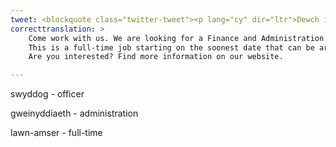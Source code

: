 ```yaml
---
tweet: <blockquote class="twitter-tweet"><p lang="cy" dir="ltr">Dewch i weithio gyda ni<br><br>Rydym yn chwilio am Swyddog Cyllid a Gweinyddiaeth i ymuno â&#39;n tîm Tyfu&#39;r Dyfodol 🧑‍💻<br><br>Dyma swydd lawn-amser sy’n dechrau ar y dyddiad cynharaf y gellir ei drefnu<br><br>Oes gennych chi ddiddordeb? Darganfod mwy o wybodaeth ar ein gwefan <a href="https://t.co/87vpVDd2Lg">https://t.co/87vpVDd2Lg</a> <a href="https://t.co/bXDd5OKKuB">pic.twitter.com/bXDd5OKKuB</a></p>&mdash; Garden Of Wales 🏴󠁧󠁢󠁷󠁬󠁳󠁿 Gardd Cymru (@walesbotanic) <a href="https://twitter.com/walesbotanic/status/1291670779793420288?ref_src=twsrc%5Etfw">August 7, 2020</a></blockquote> <script async src="https://platform.twitter.com/widgets.js" charset="utf-8"></script>
correcttranslation: >
    Come work with us. We are looking for a Finance and Administration Officer to join our 'Growing the Future' team. 
    This is a full-time job starting on the soonest date that can be arranged.
    Are you interested? Find more information on our website.

---
```


swyddog - officer

gweinyddiaeth - administration

lawn-amser - full-time


